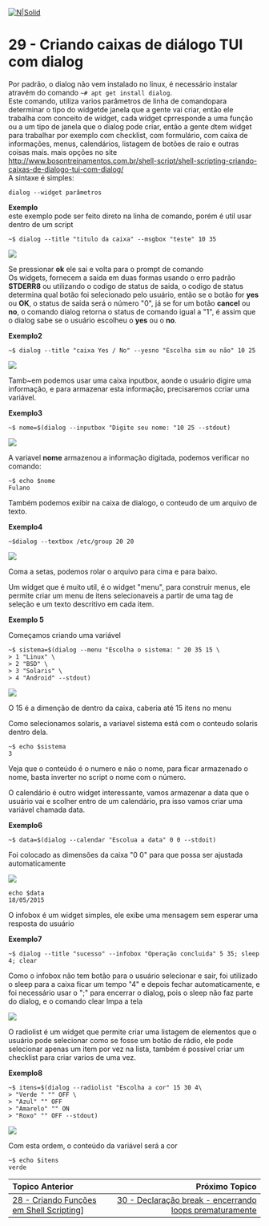 [![N|Solid](Imagens/Home.jpeg "Ir para Home")](/README.md/)

# 29 - Criando caixas de diálogo TUI com dialog

Por padrão, o dialog não vem instalado no linux, é necessário instalar atravém do comando `~# apt get install dialog`.  
Este comando, utiliza varios parâmetros de linha de comandopara determinar o tipo do widgetde janela que a gente vai criar, então ele trabalha com conceito de widget, cada widget cprresponde a uma função ou a um tipo de janela que o dialog pode criar, então a gente dtem widget para trabalhar por exemplo com checklist, com formulário, com caixa de informações, menus, calendários, listagem de botões de raio e outras coisas mais.
mais opções no site http://www.bosontreinamentos.com.br/shell-script/shell-scripting-criando-caixas-de-dialogo-tui-com-dialog/  
A sintaxe é simples:
```
dialog --widget parâmetros
```
**Exemplo**  
este exemplo pode ser feito direto na linha de comando, porém é util usar dentro de um script
```
~$ dialog --title "titulo da caixa" --msgbox "teste" 10 35
``` 

![](Imagens/cxdialog1.png)

Se pressionar **ok** ele sai e volta para o prompt de comando  
Os widgets, fornecem a saida em duas formas usando o erro padrão **STDERR8** ou utilizando o codigo de status de saida, o codigo de status determina qual botão foi selecionado pelo usuário, então se o botão for **yes** ou **OK**, o status de saida será o número "0", já se for um botão **cancel** ou **no**, o comando dialog retorna o status de comando igual a "1", é assim que o dialog sabe se o usuário escolheu o **yes** ou o **no**.  

**Exemplo2**
```
~$ dialog --title "caixa Yes / No" --yesno "Escolha sim ou não" 10 25 
```

![](Imagens/dialogyesno.png)

Tamb~em podemos usar uma caixa inputbox, aonde o usuário digire uma informação, e para armazenar esta informação, precisaremos ccriar uma variável.  

**Exemplo3**
```
~$ nome=$(dialog --inputbox "Digite seu nome: "10 25 --stdout)
```

![](Imagens/dialoginputbox.png)

A variavel **nome** armazenou a informação digitada, podemos verificar no comando:   
```
~$ echo $nome
Fulano
```

Também podemos exibir na caixa de dialogo, o conteudo de um arquivo de texto.  

**Exemplo4**
```
~$dialog --textbox /etc/group 20 20
```

![](Imagens/dialogtextbox.png)

Coma a setas, podemos rolar o arquivo para cima e para baixo.  

Um widget que é muito util, é o widget "menu", para construir menus, ele permite criar um menu de itens selecionaveis a partir de uma tag de seleção e um texto descritivo em cada item.  

**Exemplo 5**

Começamos criando uma variável
```
~$ sistema=$(dialog --menu "Escolha o sistema: " 20 35 15 \
> 1 "Linux" \
> 2 "BSD" \
> 3 "Solaris" \
> 4 "Android" --stdout)
```
![](Imagens/dialogmenu.png)

O 15 é a dimenção de dentro da caixa, caberia até 15 itens no menu

Como selecionamos solaris, a variavel sistema está com o conteudo solaris dentro dela.  

```
~$ echo $sistema
3
```
Veja que o conteúdo é o numero e não o nome, para ficar armazenado o nome, basta inverter no script o nome com o número.  

O calendário é outro widget interessante, vamos armazenar a data que o usuário vai e scolher entro de um calendário, pra isso vamos criar uma variável chamada data.  

**Exemplo6**

```
~$ data=$(dialog --calendar "Escolua a data" 0 0 --stdoit)
```
Foi colocado as dimensões da caixa "0 0" para que possa ser ajustada automaticamente

![](Imagens/dialogcalendar.png)

```
echo $data
18/05/2015
```

O infobox é um widget simples, ele exibe uma mensagem sem esperar uma resposta do usuário

**Exemplo7**

```
~$ dialog --title "sucesso" --infobox "Operação concluida" 5 35; sleep 4; clear
```

Como o infobox não tem botão para o usuário selecionar e sair, foi utilizado o sleep para a caixa ficar um tempo "4" e depois fechar automaticamente, e foi necessário usar o ";" para encerrar o dialog, pois o sleep não faz parte do dialog, e o comando clear lmpa a tela 

![](Imagens/dialoginfibox.png)


O radiolist é um widget que permite criar uma listagem de elementos que o usuário pode selecionar como se fosse um botão de rádio, ele pode selecionar apenas um item por vez na lista, também é possivel criar um checklist para criar varios de uma vez.

**Exemplo8**  
```
~$ itens=$(dialog --radiolist "Escolha a cor" 15 30 4\
> "Verde " "" OFF \
> "Azul" "" OFF
> "Amarelo" "" ON
> "Roxo" "" OFF --stdout)
```

![](Imagens/dialogradiolist.png)

Com esta ordem, o conteúdo da variável será a cor
```
~$ echo $itens
verde
```


|Topico Anterior|Próximo Topico|
|:---|---:|
|[28 - Criando Funções em Shell Scripting](funcaoShell.md)]|[30 - Declaração break - encerrando loops prematuramente](declaracaobreak.md)|
